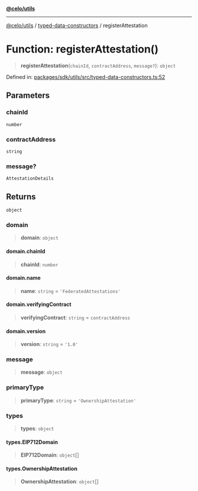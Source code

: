 [**@celo/utils**](../../README.md)

***

[@celo/utils](../../README.md) / [typed-data-constructors](../README.md) / registerAttestation

# Function: registerAttestation()

> **registerAttestation**(`chainId`, `contractAddress`, `message?`): `object`

Defined in: [packages/sdk/utils/src/typed-data-constructors.ts:52](https://github.com/celo-org/developer-tooling/blob/master/packages/sdk/utils/src/typed-data-constructors.ts#L52)

## Parameters

### chainId

`number`

### contractAddress

`string`

### message?

`AttestationDetails`

## Returns

`object`

### domain

> **domain**: `object`

#### domain.chainId

> **chainId**: `number`

#### domain.name

> **name**: `string` = `'FederatedAttestations'`

#### domain.verifyingContract

> **verifyingContract**: `string` = `contractAddress`

#### domain.version

> **version**: `string` = `'1.0'`

### message

> **message**: `object`

### primaryType

> **primaryType**: `string` = `'OwnershipAttestation'`

### types

> **types**: `object`

#### types.EIP712Domain

> **EIP712Domain**: `object`[]

#### types.OwnershipAttestation

> **OwnershipAttestation**: `object`[]
